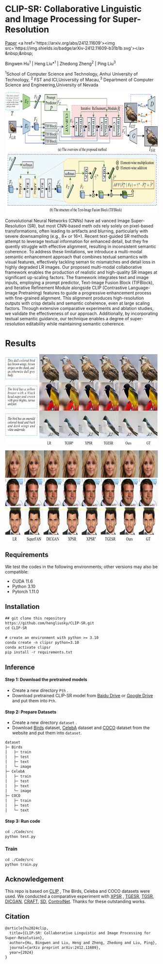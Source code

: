 # CLIP-SR: Collaborative Linguistic and Image Processing for Super-Resolution

[Paper]([https://arxiv.org/abs/2412.11609](https://arxiv.org/abs/2412.11609))
<a href='https://arxiv.org/abs/2412.11609'><img src='https://img.shields.io/badge/arXiv-2412.11609-b31b1b.svg'></a> &nbsp;&nbsp;

Bingwen Hu<sup>1</sup> | Heng Liu*<sup>1</sup> | Zhedong Zheng<sup>2</sup> | Ping Liu<sup>3</sup> 

<sup>1</sup>School of Computer Science and Technology, Anhui University of Technology, <sup>2</sup> FST and ICI,University of Macau,<sup>3</sup> Department of Computer Science and Engineering,University of Nevada






<p align="center"><img src="img/Net.png" width="800" height="400"/></p>





Convolutional Neural Networks (CNNs) have ad
vanced Image Super-Resolution (SR), but most CNN-based meth
ods rely solely on pixel-based transformations, often leading to
 artifacts and blurring, particularly with severe downsampling
 (e.g., 8× or 16×). Recent text-guided SR methods attempt to
 leverage textual information for enhanced detail, but they fre
quently struggle with effective alignment, resulting in inconsistent
 semantic coherence. To address these limitations, we introduce
 a multi-modal semantic enhancement approach that combines
 textual semantics with visual features, effectively tackling seman
tic mismatches and detail loss in highly degraded LR images.
 Our proposed multi-modal collaborative framework enables the
 production of realistic and high-quality SR images at significant
 up-scaling factors. The framework integrates text and image
 inputs, employing a prompt predictor, Text-Image Fusion Block
 (TIFBlock), and Iterative Refinement Module alongside CLIP
 (Contrastive Language-Image Pretraining) features to guide a
 progressive enhancement process with fine-grained alignment.
 This alignment produces high-resolution outputs with crisp
 details and semantic coherence, even at large scaling factors.
 Through extensive comparative experiments and ablation studies,
 we validate the effectiveness of our approach. Additionally, by
 incorporating textual semantic guidance, our technique enables a
 degree of super-resolution editability while maintaining semantic
 coherence.



# Results

<p align="center">
  <img width="700" height="300" src="img/2.png"/>
</p>


<p align="center">
  <img width="700" height="300" src="img/1.png"/>
</p>



## Requirements

We test the codes in the following environments; other versions may also be compatible:

- CUDA 11.6 
- Python 3.10
- Pytorch 1.11.0

## Installation
```
## git clone this repository
https://github.com/hengliusky/CLIP-SR.git
cd CLIP-SR

# create an environment with python >= 3.10
conda create -n clipsr python=3.10
conda activate clipsr
pip install -r requirements.txt
```

## Inference
#### Step 1: Download the pretrained models 
- Create a new directory ``Pth`` .
- Download pretrained CLIP-SR model from [Baidu Drive](https://pan.baidu.com/s/13SN6aNS4ehkek4qVPtVqiA?pwd=4zz7) or [Google Drive](https://drive.google.com/file/d/14wHyiksnQVKeLegP6Gjv8UYWBP9-o1yd/view?usp=share_link) and put them into ``Pth``.


#### Step 2: Prepare Datasets 
- Create a new directory ``dataset`` .
- Download  [Birds](https://www.kaggle.com/datasets/wenewone/cub2002011) dataset, [CelebA](https://www.kaggle.com/datasets/jessicali9530/celeba-dataset) dataset and [COCO](https://cocodataset.org/#download) dataset  from the website and put them into ``dataset``.
```
dataset
├─ Birds
│   ├─ train
│   ├─ test
│   ├─ text  
│   └─ image
├─ CelebA
│   ├─ train
│   ├─ test
│   ├─ text  
│   └─ image
├─ COCO
│   ├─ train
│   ├─ test   
│   └─ text
```

#### Step 3: Run code
```
cd ./Code/src
python test.py
```



### Train
```
cd ./Code/src
python train.py 
```




## Acknowledgement
This repo is based on [CLIP](https://github.com/openai/CLIP) , The Birds, Celeba and COCO datasets were used. We conducted a comparative experiment with [XPSR](https://github.com/qyp2000/XPSR) ,  [TGESR](https://github.com/KVGandikota/Text-guidedSR), [TGSR](https://github.com/cxm12/TGSR), [DICGAN](https://github.com/Maclory/Deep-Iterative-Collaboration), [CRAFT](https://github.com/AVC2-UESTC/CRAFT-SR/blob/main/README.md), [SD](https://github.com/CompVis/latent-diffusion), [ControlNet](https://github.com/Luis-kleinfeld/ControlNet). Thanks for these outstanding works.

## Citation

```
@article{hu2024clip,
  title={CLIP-SR: Collaborative Linguistic and Image Processing for Super-Resolution},
  author={Hu, Bingwen and Liu, Heng and Zheng, Zhedong and Liu, Ping},
  journal={arXiv preprint arXiv:2412.11609},
  year={2024}
}

```




